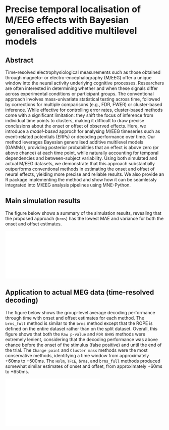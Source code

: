 # Precise temporal localisation of M/EEG effects with Bayesian generalised additive multilevel models

## Abstract

Time-resolved electrophysiological measurements such as those obtained through magneto- or electro-encephalography (M/EEG) offer a unique window into the neural activity underlying cognitive processes. Researchers are often interested in determining whether and when these signals differ across experimental conditions or participant groups. The conventional approach involves mass-univariate statistical testing across time, followed by corrections for multiple comparisons (e.g., FDR, FWER) or cluster-based inference. While effective for controlling error rates, cluster-based methods come with a significant limitation: they shift the focus of inference from individual time points to clusters, making it difficult to draw precise conclusions about the onset or offset of observed effects. Here, we introduce a *model-based* approch for analysing M/EEG timeseries such as event-related potentials (ERPs) or decoding performance over time. Our method leverages Bayesian generalised additive multilevel models (GAMMs), providing posterior probabilities that an effect is above zero (or above chance) at each time point, while naturally accounting for temporal dependencies and between-subject variability. Using both simulated and actual M/EEG datasets, we demonstrate that this approach substantially outperforms conventional methods in estimating the onset and offset of neural effects, yielding more precise and reliable results. We also provide an R package implementing the method and show how it can be seamlessly integrated into M/EEG analysis pipelines using MNE-Python.

## Main simulation results

The figure below shows a summary of the simulation results, revealing that the proposed approach (`brms`) has the lowest MAE and variance for both the onset and offset estimates.

<!-- ![Simulation results](figures/simulation_results_mae_variance.png) -->
![MEG data](brms_meeg_files/figure-pdf/fig-simulation-mae-variance-1.pdf)

## Application to actual MEG data (time-resolved decoding)

The figure below shows the group-level average decoding performance through time with onset and offset estimates for each method. The `brms_full` method is similar to the `brms` method except that the ROPE is defined on the entire dataset rather than on the split dataset. Overall, this figure shows that both the `Raw p-value` and `FDR BH95` methods were extremely lenient, considering that the decoding performance was above chance before the onset of the stimulus (false positive) and until the end of the trial. The `Change point` and `Cluster mass` methods were the most conservative methods, identifying a time window from approximately +60ms to +500ms. The `Holm`, `TFCE`, `brms`, and `brms_full` methods produced somewhat similar estimates of onset and offset, from approximately +60ms to +650ms.

<!-- ![MEG data](figures/meg_decoding_results_all_methods.png) -->
![MEG data](brms_meeg_files/figure-pdf/fig-sim-timegen-1.pdf)
